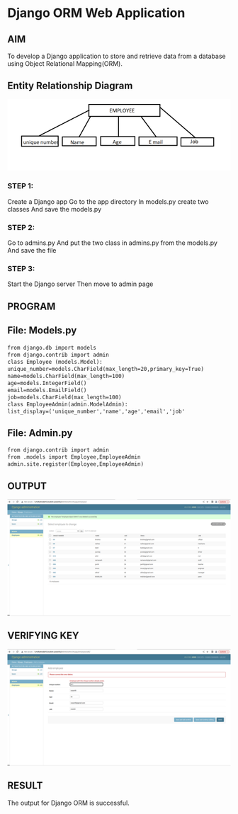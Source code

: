 # Django ORM Web Application

## AIM
To develop a Django application to store and retrieve data from a database using Object Relational Mapping(ORM).

## Entity Relationship Diagram

![output](/Screenshot%20from%202023-01-05%2011-38-36.png)

### STEP 1:

Create a Django app Go to the app directory In models.py create two classes And save the models.py

### STEP 2:

Go to admins.py And put the two class in admins.py from the models.py And save the file

### STEP 3:

Start the Django server Then move to admin page

## PROGRAM

## File: Models.py
```
from django.db import models
from django.contrib import admin
class Employee (models.Model):
unique_number=models.CharField(max_length=20,primary_key=True)
name=models.CharField(max_length=100)
age=models.IntegerField()
email=models.EmailField()
job=models.CharField(max_length=100)
class EmployeeAdmin(admin.ModelAdmin):
list_display=('unique_number','name','age','email','job'
```

## File: Admin.py
```
from django.contrib import admin
from .models import Employee,EmployeeAdmin
admin.site.register(Employee,EmployeeAdmin)
```

## OUTPUT

!['output'](/Screenshot%20from%202023-01-05%2011-34-57.png)
## VERIFYING KEY
![OUTPUT](/Screenshot%20from%202023-01-05%2011-33-31.png)
## RESULT
The output for Django ORM is successful.